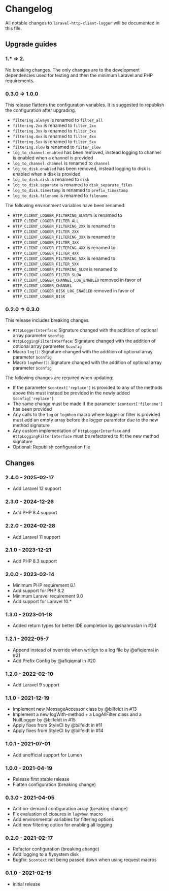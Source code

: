 # Changelog

All notable changes to `laravel-http-client-logger` will be documented in this file.

## Upgrade guides

### 1.* => 2.

No breaking changes. The only changes are to the development dependencies used for testing and then the minimum Laravel and PHP requirements.

### 0.3.0 => 1.0.0

This release flattens the configuration variables. It is suggested to republish the configuration after upgrading.

- `filtering.always` is renamed to `filter_all`
- `filtering.2xx` is renamed to `filter_2xx`
- `filtering.3xx` is renamed to `filter_3xx`
- `filtering.4xx` is renamed to `filter_4xx`
- `filtering.5xx` is renamed to `filter_5xx`
- `filtering.slow` is renamed to `filter_slow`
- `log_to_channel.enabled` has been removed, instead logging to channel is enabled when a channel is provided
- `log_to_channel.channel` is renamed to `channel`
- `log_to_disk.enabled` has been removed, instead logging to disk is enabled when a disk is provided
- `log_to_disk.disk` is renamed to `disk`
- `log_to_disk.separate` is renamed to `disk_separate_files`
- `log_to_disk.timestamp` is renamed to `prefix_timestamp`
- `log_to_disk.filename` is renamed to `filename`

The following environment variables have been renamed:
- `HTTP_CLIENT_LOGGER_FILTERING_ALWAYS` is renamed to `HTTP_CLIENT_LOGGER_FILTER_ALL`
- `HTTP_CLIENT_LOGGER_FILTERING_2XX` is renamed to `HTTP_CLIENT_LOGGER_FILTER_2XX`
- `HTTP_CLIENT_LOGGER_FILTERING_3XX` is renamed to `HTTP_CLIENT_LOGGER_FILTER_3XX`
- `HTTP_CLIENT_LOGGER_FILTERING_4XX` is renamed to `HTTP_CLIENT_LOGGER_FILTER_4XX`
- `HTTP_CLIENT_LOGGER_FILTERING_5XX` is renamed to `HTTP_CLIENT_LOGGER_FILTER_5XX`
- `HTTP_CLIENT_LOGGER_FILTERING_SLOW` is renamed to `HTTP_CLIENT_LOGGER_FILTER_SLOW`
- `HTTP_CLIENT_LOGGER_CHANNEL_LOG_ENABLED` removed in favor of `HTTP_CLIENT_LOGGER_CHANNEL`
- `HTTP_CLIENT_LOGGER_DISK_LOG_ENABLED` removed in favor of `HTTP_CLIENT_LOGGER_DISK`

### 0.2.0 => 0.3.0

This release includes breaking changes:

- `HttpLoggerInterface`: Signature changed with the addition of optional array parameter `$config`
- `HttpLoggingFilterInterface`: Signature changed with the addition of optional array parameter `$config`
- Macro `log()`: Signature changed with the addition of optional array parameter `$config`
- Macro `logWhen()`: Signature changed with the addition of optional array parameter `$config`

The following changes are required when updating:

- If the parameter `$context['replace']` is provided to any of the methods above this must instead be provided in the newly added `$config['replace']`
- The same change must be made if the parameter `$context['filename']` has been provided
- Any calls to the `log` or `logWhen` macro where logger or filter is provided must add an empty array before the logger parameter due to the new method signature
- Any custom implementation of `HttpLoggerInterface` and `HttpLoggingFilterInterface` must be refactored to fit the new method signature
- Optional: Republish configuration file

## Changes

### 2.4.0 - 2025-02-17

- Add Laravel 12 support

### 2.3.0 - 2024-12-26

- Add PHP 8.4 support

### 2.2.0 - 2024-02-28

- Add Laravel 11 support

### 2.1.0 - 2023-12-21

- Add PHP 8.3 support

### 2.0.0 - 2023-02-14

- Minimum PHP requirement 8.1
- Add support for PHP 8.2
- Minimum Laravel requirement 9.0
- Add support for Laravel 10.*

### 1.3.0 - 2023-01-18

- Added return types for better IDE completion by @shahruslan in #24

### 1.2.1 - 2022-05-7

- Append instead of override when writign to a log file by @afiqiqmal in #21
- Add Prefix Config by @afiqiqmal in #20

### 1.2.0 - 2022-02-10

- Add Laravel 9 support

### 1.1.0 - 2021-12-19

- Implement new MessageAccessor class by @bilfeldt in #13
- Implement a new logWith-method + a LogAllFilter class and a NullLogger by @bilfeldt in #15
- Apply fixes from StyleCI by @bilfeldt in #11
- Apply fixes from StyleCI by @bilfeldt in #14

### 1.0.1 - 2021-07-01

- Add unofficial support for Lumen

### 1.0.0 - 2021-04-19

- Release first stable release
- Flatten configuration (breaking change)

### 0.3.0 - 2021-04-05

- Add on-demand configuration array (breaking change)
- Fix evaluation of closures in `logWhen` macro
- Add environmental variables for filtering options
- Add new filtering option for enabling all logging

### 0.2.0 - 2021-02-17

- Refactor configuration (breaking change)
- Add logging to a flysystem disk
- Bugfix: `$context` not being passed down when using request macros

### 0.1.0 - 2021-02-15

- initial release

